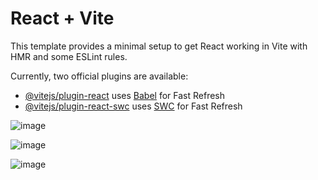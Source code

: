 # React + Vite

This template provides a minimal setup to get React working in Vite with HMR and some ESLint rules.

Currently, two official plugins are available:

- [@vitejs/plugin-react](https://github.com/vitejs/vite-plugin-react/blob/main/packages/plugin-react/README.md) uses [Babel](https://babeljs.io/) for Fast Refresh
- [@vitejs/plugin-react-swc](https://github.com/vitejs/vite-plugin-react-swc) uses [SWC](https://swc.rs/) for Fast Refresh

![image](https://github.com/MitchellTang8871/FPY-Frontend/assets/129018940/1fb47a6a-ac22-4465-a173-4898171ceb42)

![image](https://github.com/MitchellTang8871/FPY-Frontend/assets/129018940/39ea4681-0a98-4d1a-bee8-70c77b3ee481)

![image](https://github.com/MitchellTang8871/FPY-Frontend/assets/129018940/0b605d02-ceba-498e-9d88-9a7e85998390)
